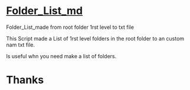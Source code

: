 # [Folder_List_md](https://github.com/serguei9090/Folder_List_md "Folder List")
 Folder_List_made from root folder 1rst level to txt file

 This Script made a List of 1rst level folders in the root folder to an custom nam txt file.
 
 Is useful whn you need make a list of folders.

 # Thanks
